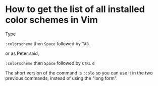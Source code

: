 ---
---
# How to get the list of all installed color schemes in Vim

Type

`:colorscheme` then `Space` followed by `TAB`.

or as Peter said,

`:colorscheme` then `Space` followed by `CTRL` `d`

The short version of the command is `:colo` so you can use it in the two previous commands, instead of using the "long form".